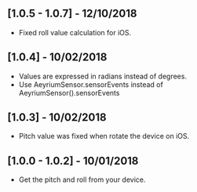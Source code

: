## [1.0.5 - 1.0.7] -  12/10/2018

* Fixed roll value calculation for iOS.

## [1.0.4] -  10/02/2018

* Values are expressed in radians instead of degrees.
* Use AeyriumSensor.sensorEvents instead of AeyriumSensor().sensorEvents

## [1.0.3] -  10/02/2018

* Pitch value was fixed when rotate the device on iOS.

## [1.0.0 - 1.0.2] -  10/01/2018

* Get the pitch and roll from your device.
